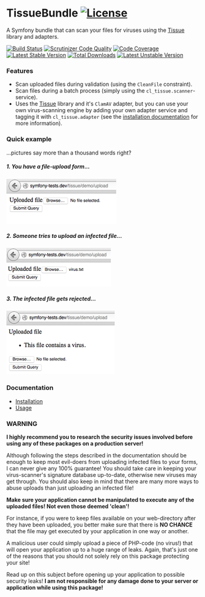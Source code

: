 # TissueBundle [![License](https://poser.pugx.org/cleentfaar/tissue-bundle/license.svg)](https://packagist.org/packages/cleentfaar/tissue-bundle)

A Symfony bundle that can scan your files for viruses using the [Tissue](https://github.com/cleentfaar/tissue) library and adapters.

[![Build Status](https://secure.travis-ci.org/cleentfaar/CLTissueBundle.svg)](http://travis-ci.org/cleentfaar/CLTissueBundle)
[![Scrutinizer Code Quality](https://scrutinizer-ci.com/g/cleentfaar/CLTissueBundle/badges/quality-score.png?b=master)](https://scrutinizer-ci.com/g/cleentfaar/CLTissueBundle/?branch=master)
[![Code Coverage](https://scrutinizer-ci.com/g/cleentfaar/CLTissueBundle/badges/coverage.png?b=master)](https://scrutinizer-ci.com/g/cleentfaar/CLTissueBundle/?branch=master)<br/>
[![Latest Stable Version](https://poser.pugx.org/cleentfaar/tissue-bundle/v/stable.svg)](https://packagist.org/packages/cleentfaar/tissue-bundle)
[![Total Downloads](https://poser.pugx.org/cleentfaar/tissue-bundle/downloads.svg)](https://packagist.org/packages/cleentfaar/tissue-bundle)
[![Latest Unstable Version](https://poser.pugx.org/cleentfaar/tissue-bundle/v/unstable.svg)](https://packagist.org/packages/cleentfaar/tissue-bundle)


### Features

- Scan uploaded files during validation (using the `CleanFile` constraint).
- Scan files during a batch process (simply using the `cl_tissue.scanner`-service).
- Uses the [Tissue](https://github.com/cleentfaar/tissue) library and it's `ClamAV` adapter, but you can use your own
virus-scanning engine by adding your own adapter service and tagging it with `cl_tissue.adapter` (see the [installation documentation](Resources/doc/installation.md)
for more information).


### Quick example

...pictures say more than a thousand words right?

##### 1. You have a file-upload form...
![1. You have a file-upload form...](Resources/doc/screens/upload1.png)

##### 2. Someone tries to upload an infected file...
![2. Someone tries to upload an infected file...](Resources/doc/screens/upload2.png)

##### 3. The infected file gets rejected...
![3. The infected file gets rejected...](Resources/doc/screens/upload3.png)


### Documentation

- [Installation](Resources/doc/installation.md)
- [Usage](Resources/doc/usage.md)


### WARNING

**I highly recommend you to research the security issues involved before using any of these packages on a production server!**

Although following the steps described in the documentation should be enough to keep most evil-doers from uploading infected
files to your forms, I can never give any 100% guarantee! You should take care in keeping your virus-scanner's signature
database up-to-date, otherwise new viruses may get through. You should also keep in mind that there are many more ways to
abuse uploads than just uploading an infected file!

**Make sure your application cannot be manipulated to execute any of the uploaded files! Not even those deemed 'clean'!**

For instance, if you were to keep files available on your web-directory after they have been uploaded, you better
make sure that there is **NO CHANCE** that the file may get executed by your application in one way or another.

A malicious user could simply upload a piece of PHP-code (no virus!) that will open your application up to a huge range
of leaks. Again, that's just one of the reasons that you should not solely rely on this package protecting your site!

Read up on this subject before opening up your application to possible security leaks! **I am not responsible for
any damage done to your server or application while using this package!**

